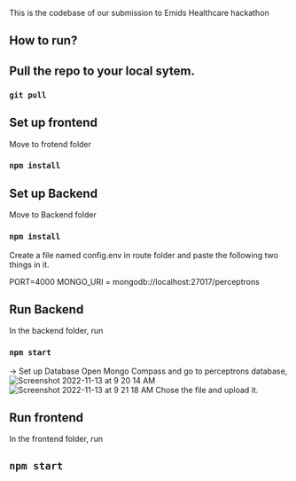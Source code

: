 This is the codebase of our submission to Emids Healthcare hackathon 

## How to run?

## Pull the repo to your local sytem.
### `git pull`

## Set up frontend
Move to frotend folder
### `npm install`

## Set up Backend
Move to Backend folder
### `npm install`
Create a file named config.env in route folder and paste the following two things in it.

PORT=4000
MONGO_URI = mongodb://localhost:27017/perceptrons

## Run Backend
In the backend folder, run 
### `npm start`

-> Set up Database
Open Mongo Compass and go to perceptrons database, 
![Screenshot 2022-11-13 at 9 20 14 AM](https://user-images.githubusercontent.com/76939279/201504791-ba26dabe-ada2-4dc4-8f17-8287c36a15be.png)
![Screenshot 2022-11-13 at 9 21 18 AM](https://user-images.githubusercontent.com/76939279/201504773-4edbf9dc-5ec0-463e-8040-e50d34878c53.png)
Chose the file and upload it.


## Run frontend
In the frontend folder, run
## `npm start`
